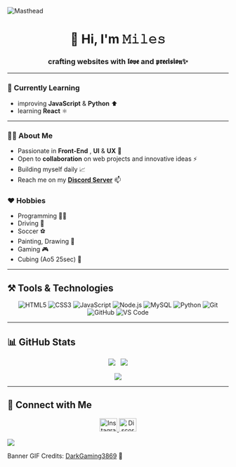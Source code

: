 ![Masthead](https://miro.medium.com/v2/resize:fit:1358/1*aniyNTcHORbvDiLGUzJSsQ.gif)

<div align="center">

  # 👋 Hi, I'm 𝙼𝚒𝚕𝚎𝚜  
  ### crafting websites with 𝖑𝖔𝖛𝖊 and 𝖕𝖗𝖊𝖈𝖎𝖘𝖎𝖔𝖓✨

</div>

---

### 🌱 **Currently Learning**
- improving **JavaScript** & **Python** ⬆️
- learning **React** ⚛️

---

### 👨‍💻 **About Me**
- Passionate in **Front-End** , **UI** & **UX** 🎨
- Open to **collaboration** on web projects and innovative ideas ⚡
- Building myself daily 📈
- Reach me on my **<a href="https://discord.gg/u5vYdrJFqc" target="blank">Discord Server</a>** 📫

### ❤️ **Hobbies**
- Programming 👨‍💻
- Driving 🚗
- Soccer ⚽
- Painting, Drawing 🎨
- Gaming 🎮
- Cubing (Ao5 25sec) 🌟
---

## ⚒️ **Tools & Technologies**

<p align="center">
  <!-- Front-End -->
  <img src="https://img.shields.io/badge/HTML5-%23E34F26.svg?style=for-the-badge&logo=html5&logoColor=white" alt="HTML5" />
  <img src="https://img.shields.io/badge/CSS3-%231572B6.svg?style=for-the-badge&logo=css3&logoColor=white" alt="CSS3" />
  <img src="https://img.shields.io/badge/JavaScript-%23323330.svg?style=for-the-badge&logo=javascript&logoColor=%23F7DF1E" alt="JavaScript" />
  
  <!-- Back-End & Databases -->
  <img src="https://img.shields.io/badge/Node.js-%2343853D.svg?style=for-the-badge&logo=node.js&logoColor=white" alt="Node.js" />
  <img src="https://img.shields.io/badge/MySQL-%2300f.svg?style=for-the-badge&logo=mysql&logoColor=white" alt="MySQL" />

  <!-- Programming Languages -->
  <img src="https://img.shields.io/badge/Python-%2314354C.svg?style=for-the-badge&logo=python&logoColor=white" alt="Python" />

  <!-- Other Tools -->
  <img src="https://img.shields.io/badge/Git-%23F05033.svg?style=for-the-badge&logo=git&logoColor=white" alt="Git" />
  <img src="https://img.shields.io/badge/GitHub-%23121011.svg?style=for-the-badge&logo=github&logoColor=white" alt="GitHub" />
  <img src="https://img.shields.io/badge/Visual_Studio_Code-%23007ACC.svg?style=for-the-badge&logo=visual-studio-code&logoColor=white" alt="VS Code" />
</p>

---

## 📊 **GitHub Stats**

<div align="center">

![](https://github-readme-stats.vercel.app/api?username=miles-spidee&theme=omni&hide_border=false&include_all_commits=true&count_private=true) &nbsp;
![](https://github-readme-streak-stats.herokuapp.com/?user=miles-spidee&theme=omni&hide_border=false)<br/>

![](https://github-readme-stats.vercel.app/api/top-langs/?username=miles-spidee&theme=omni&hide_border=false&include_all_commits=true&count_private=true&layout=compact)

</div>


---

## 💬 **Connect with Me**

<p align="center">
	  <a href="https://instagram.com/miles_spidee" target="_blank">
    <img src="https://raw.githubusercontent.com/rahuldkjain/github-profile-readme-generator/master/src/images/icons/Social/instagram.svg" alt="Instagram" height="30" width="40" />
  </a>
  <a href="https://discord.gg/ycx7QyWH" target="_blank">
    <img src="https://raw.githubusercontent.com/rahuldkjain/github-profile-readme-generator/master/src/images/icons/Social/discord.svg" alt="Discord" height="30" width="40" />
  </a>
</p>

![](https://visitcount.itsvg.in/api?id=miles-spidee&icon=8&color=5)

<p>Banner GIF Credits: <a href src="https://imgur.com/user/DarkGaming3869">DarkGaming3869</a> 🌟</p>
